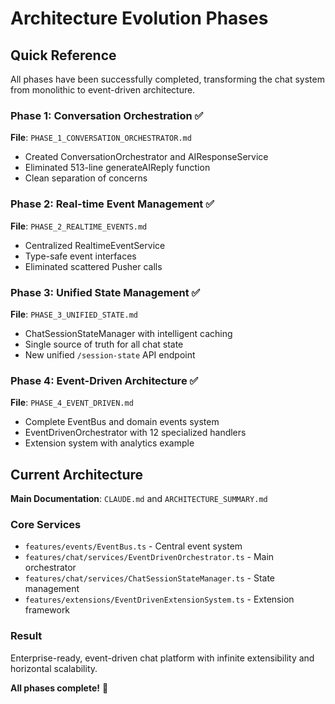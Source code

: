 # Architecture Evolution Phases

## Quick Reference

All phases have been successfully completed, transforming the chat system from monolithic to event-driven architecture.

### Phase 1: Conversation Orchestration ✅
**File**: `PHASE_1_CONVERSATION_ORCHESTRATOR.md`
- Created ConversationOrchestrator and AIResponseService
- Eliminated 513-line generateAIReply function
- Clean separation of concerns

### Phase 2: Real-time Event Management ✅  
**File**: `PHASE_2_REALTIME_EVENTS.md`
- Centralized RealtimeEventService
- Type-safe event interfaces
- Eliminated scattered Pusher calls

### Phase 3: Unified State Management ✅
**File**: `PHASE_3_UNIFIED_STATE.md`  
- ChatSessionStateManager with intelligent caching
- Single source of truth for all chat state
- New unified `/session-state` API endpoint

### Phase 4: Event-Driven Architecture ✅
**File**: `PHASE_4_EVENT_DRIVEN.md`
- Complete EventBus and domain events system
- EventDrivenOrchestrator with 12 specialized handlers
- Extension system with analytics example

## Current Architecture

**Main Documentation**: `CLAUDE.md` and `ARCHITECTURE_SUMMARY.md`

### Core Services
- `features/events/EventBus.ts` - Central event system
- `features/chat/services/EventDrivenOrchestrator.ts` - Main orchestrator
- `features/chat/services/ChatSessionStateManager.ts` - State management
- `features/extensions/EventDrivenExtensionSystem.ts` - Extension framework

### Result
Enterprise-ready, event-driven chat platform with infinite extensibility and horizontal scalability.

**All phases complete!** 🚀
